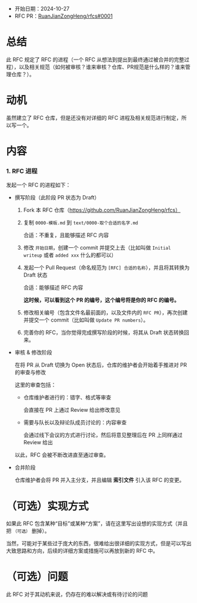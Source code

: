 - 开始日期：2024-10-27
- RFC PR：[RuanJianZongHeng/rfcs#0001](https://github.com/RuanJianZongHeng/rfcs/pull/0001)

# 总结
此 RFC 规定了 RFC 的进程（一个 RFC 从想法到提出到最终通过被合并的完整过程），以及相关规范（如何被审核？谁来审核？仓库、PR规范是什么样的？谁来管理仓库？）。

# 动机
虽然建立了 RFC 仓库，但是还没有对详细的 RFC 进程及相关规范进行制定，所以写一个。

# 内容

### 1. RFC 进程

发起一个 RFC 的进程如下：

- 撰写阶段（此阶段 PR 状态为 Draft）
    1. Fork 本 RFC 仓库（https://github.com/RuanJianZongHeng/rfcs）

    2. 复制 `0000-模板.md` 到 `text/0000-取个合适的名字.md`

        合适：不重复，且能够描述 RFC 内容

    3. 修改 `开始日期`，创建一个 commit 并提交上去（比如叫做 `Initial writeup` 或者 `added xxx` 什么的都可以）

    4. 发起一个 Pull Request（命名规范为 `[RFC] 合适的名称`），并且将其转换为 Draft 状态

        合适：能够描述 RFC 内容

        **这时候，可以看到这个 PR 的编号，这个编号将是你的 RFC 的编号。**

    5. 修改相关编号（包含文件名最前面的，以及文件内的 `RFC PR`），再次创建并提交一个 commit（比如叫做 `Update PR numbers`）。
    
    6. 完善你的 RFC，当你觉得完成撰写阶段的时候，将其从 Draft 状态转换回来。
    
- 审核 & 修改阶段

    在将 PR 从 Draft 切换为 Open 状态后，仓库的维护者会开始着手推进对 PR 的审查与修改

    这里的审查包括：

    - 仓库维护者进行的：错字、格式等审查

        会直接在 PR 上通过 Review 给出修改意见

    - 需要与队长以及辩论队成员讨论的：内容审查

        会通过线下会议的方式进行讨论，然后将意见整理后在 PR 上同样通过 Review 给出

    以此，RFC 会被不断改进直至通过审查。

- 合并阶段

    仓库维护者会将 PR 并入主分支，并且编辑 **索引文件** 引入该 RFC 的变更。

# （可选）实现方式

如果此 RFC 包含某种“目标”或某种“方案”，请在这里写出设想的实现方式（并且把 `（可选）` 删掉）。

当然，可能对于某些过于庞大的东西，很难给出很详细的实现方式，但是可以写出大致思路和方向，后续的详细方案或措施可以再放到新的 RFC 中。

# （可选）问题

此 RFC 对于其动机来说，仍存在的难以解决或有待讨论的问题